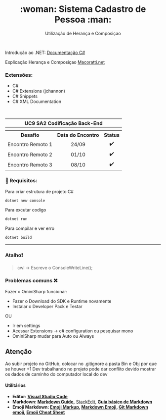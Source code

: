 
<h1 align="center">:woman: Sistema Cadastro de Pessoa	:man:
</h1>
<p align="center"> Utilização de Herança e Composiçao</p> 
<br>

Introdução ao .NET: [Documentação C#](https://docs.microsoft.com/pt-br/dotnet/csharp/)

Explicação Herança e Composiçao [Macoratti.net](http://www.macoratti.net/11/05/oop_cph1.htm)



 
### Extensões: 

* C#
* C# Extensions (jchannon)
* C# Snippets
* C# XML Documentation

<br>

<table>
  <tr>
    <th colspan="4">UC9 SA2 Codificação Back-End</th>
  </tr>
  <tr>
    <th colspan="4"></th>
  </tr>
  <tr>
    <th>Desafio</th>
    <th>Data do Encontro</th>
    <th>Status</th>
  </tr>
  <tr>
    <td>Encontro Remoto 1</td>
    <td align="center">24/09</td>
    <td align="center">✔️</td>
  </tr>
  <tr>
    <td>Encontro Remoto 2</td>
    <td align="center">01/10</td>
    <td align="center">✔️</td>
  </tr>
  <tr>
    <td>Encontro Remoto 3</td>
    <td align="center">08/10</td>
    <td align="center">✔️</td>
  </tr>
</table>


### 🔴 Requisitos:

Para criar estrutura de projeto C#
```sh
dotnet new console
```

Para excutar codigo 
```sh
dotnet run
```

Para compilar e ver erro 
```sh
dotnet build
```

<hr>

### Atalho:exclamation:
 >cwl -> Escreve o ConsoleWriteLine();


### Problemas comuns :x:

Fazer o OminiSharp funcionar:

- Fazer o Download do SDK e Runtime novamente
- Instalar o Developer Pack e Testar

OU

- Ir em settings
- Acessar Extensions -> c# configuration ou pesquisar mono
- OminiSharp mudar para Auto ou Always

## Atenção

Ao subir projeto no GitHub, colocar no .gitignore a pasta Bin e Obj por que se houver +1 Dev trabalhando no projeto pode dar conflito devido mostrar os dados de caminho do computador local do dev


#### **Utilitários**

- **Editor: [Visual Studio Code](https://code.visualstudio.com/)**
- **Markdown: [Markdown Guide](https://www.markdownguide.org/basic-syntax/),** [StackEdit](https://stackedit.io/), **[Guia básico de Markdown](https://docs.pipz.com/central-de-ajuda/learning-center/guia-basico-de-markdown#open)**
- **Emoji Markdown: [Emoji Markup](https://github.com/StylishThemes/GitHub-Dark/wiki/Emoji), [Markdown Emoji](https://gist.github.com/rxaviers/7360908), [Git Markdown emoji](https://itinerant.tistory.com/60), [Emoji Cheat Sheet](https://github.com/ikatyang/emoji-cheat-sheet)**

